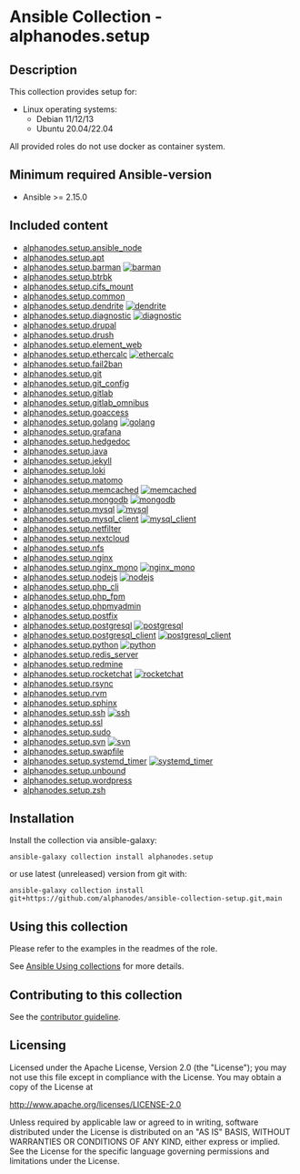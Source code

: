 # Ansible Collection - alphanodes.setup

## Description

This collection provides setup for:

- Linux operating systems:
  - Debian 11/12/13
  - Ubuntu 20.04/22.04

All provided roles do not use docker as container system.

## Minimum required Ansible-version

- Ansible >= 2.15.0

## Included content

- [alphanodes.setup.ansible_node](roles/ansible_node/)
- [alphanodes.setup.apt](roles/apt/)
- [alphanodes.setup.barman](roles/barman/) [![barman](https://github.com/alphanodes/ansible-collection-setup/actions/workflows/barman.yml/badge.svg)](https://github.com/alphanodes/ansible-collection-setup/actions/workflows/barman.yml)
- [alphanodes.setup.btrbk](roles/btrbk/)
- [alphanodes.setup.cifs_mount](roles/cifs_mount/)
- [alphanodes.setup.common](roles/common/)
- [alphanodes.setup.dendrite](roles/dendrite/) [![dendrite](https://github.com/alphanodes/ansible-collection-setup/actions/workflows/dendrite.yml/badge.svg)](https://github.com/alphanodes/ansible-collection-setup/actions/workflows/dendrite.yml)
- [alphanodes.setup.diagnostic](roles/diagnostic/) [![diagnostic](https://github.com/alphanodes/ansible-collection-setup/actions/workflows/diagnostic.yml/badge.svg)](https://github.com/alphanodes/ansible-collection-setup/actions/workflows/diagnostic.yml)
- [alphanodes.setup.drupal](roles/drupal/)
- [alphanodes.setup.drush](roles/drush/)
- [alphanodes.setup.element_web](roles/element_web/)
- [alphanodes.setup.ethercalc](roles/ethercalc/) [![ethercalc](https://github.com/alphanodes/ansible-collection-setup/actions/workflows/ethercalc.yml/badge.svg)](https://github.com/alphanodes/ansible-collection-setup/actions/workflows/ethercalc.yml)
- [alphanodes.setup.fail2ban](roles/fail2ban/)
- [alphanodes.setup.git](roles/git/)
- [alphanodes.setup.git_config](roles/git_config/)
- [alphanodes.setup.gitlab](roles/gitlab/)
- [alphanodes.setup.gitlab_omnibus](roles/gitlab_omnibus/)
- [alphanodes.setup.goaccess](roles/goaccess/)
- [alphanodes.setup.golang](roles/golang/) [![golang](https://github.com/alphanodes/ansible-collection-setup/actions/workflows/golang.yml/badge.svg)](https://github.com/alphanodes/ansible-collection-setup/actions/workflows/golang.yml)
- [alphanodes.setup.grafana](roles/grafana/)
- [alphanodes.setup.hedgedoc](roles/hedgedoc/)
- [alphanodes.setup.java](roles/java/)
- [alphanodes.setup.jekyll](roles/jekyll/)
- [alphanodes.setup.loki](roles/loki/)
- [alphanodes.setup.matomo](roles/matomo/)
- [alphanodes.setup.memcached](roles/memcached/) [![memcached](https://github.com/alphanodes/ansible-collection-setup/actions/workflows/memcached.yml/badge.svg)](https://github.com/alphanodes/ansible-collection-setup/actions/workflows/memcached.yml)
- [alphanodes.setup.mongodb](roles/mongodb/) [![mongodb](https://github.com/alphanodes/ansible-collection-setup/actions/workflows/mongodb.yml/badge.svg)](https://github.com/alphanodes/ansible-collection-setup/actions/workflows/mongodb.yml)
- [alphanodes.setup.mysql](roles/mysql/) [![mysql](https://github.com/alphanodes/ansible-collection-setup/actions/workflows/mysql.yml/badge.svg)](https://github.com/alphanodes/ansible-collection-setup/actions/workflows/mysql.yml)
- [alphanodes.setup.mysql_client](roles/mysql_client/) [![mysql_client](https://github.com/alphanodes/ansible-collection-setup/actions/workflows/mysql_client.yml/badge.svg)](https://github.com/alphanodes/ansible-collection-setup/actions/workflows/mysql_client.yml)
- [alphanodes.setup.netfilter](roles/netfilter/)
- [alphanodes.setup.nextcloud](roles/nextcloud/)
- [alphanodes.setup.nfs](roles/nfs/)
- [alphanodes.setup.nginx](roles/nginx/)
- [alphanodes.setup.nginx_mono](roles/nginx_mono/) [![nginx_mono](https://github.com/alphanodes/ansible-collection-setup/actions/workflows/nginx_mono.yml/badge.svg)](https://github.com/alphanodes/ansible-collection-setup/actions/workflows/nginx_mono.yml)
- [alphanodes.setup.nodejs](roles/nodejs/) [![nodejs](https://github.com/alphanodes/ansible-collection-setup/actions/workflows/nodejs.yml/badge.svg)](https://github.com/alphanodes/ansible-collection-setup/actions/workflows/nodejs.yml)
- [alphanodes.setup.php_cli](roles/php_cli/)
- [alphanodes.setup.php_fpm](roles/php_fpm/)
- [alphanodes.setup.phpmyadmin](roles/phpmyadmin/)
- [alphanodes.setup.postfix](roles/postfix/)
- [alphanodes.setup.postgresql](roles/postgresql/) [![postgresql](https://github.com/alphanodes/ansible-collection-setup/actions/workflows/postgresql.yml/badge.svg)](https://github.com/alphanodes/ansible-collection-setup/actions/workflows/postgresql.yml)
- [alphanodes.setup.postgresql_client](roles/postgresql_client/) [![postgresql_client](https://github.com/alphanodes/ansible-collection-setup/actions/workflows/postgresql_client.yml/badge.svg)](https://github.com/alphanodes/ansible-collection-setup/actions/workflows/postgresql_client.yml)
- [alphanodes.setup.python](roles/python/) [![python](https://github.com/alphanodes/ansible-collection-setup/actions/workflows/python.yml/badge.svg)](https://github.com/alphanodes/ansible-collection-setup/actions/workflows/python.yml)
- [alphanodes.setup.redis_server](roles/redis_server/)
- [alphanodes.setup.redmine](roles/redmine/)
- [alphanodes.setup.rocketchat](roles/rocketchat/) [![rocketchat](https://github.com/alphanodes/ansible-collection-setup/actions/workflows/rocketchat.yml/badge.svg)](https://github.com/alphanodes/ansible-collection-setup/actions/workflows/rocketchat.yml)
- [alphanodes.setup.rsync](roles/rsync/)
- [alphanodes.setup.rvm](roles/rvm/)
- [alphanodes.setup.sphinx](roles/sphinx/)
- [alphanodes.setup.ssh](roles/ssh/) [![ssh](https://github.com/alphanodes/ansible-collection-setup/actions/workflows/ssh.yml/badge.svg)](https://github.com/alphanodes/ansible-collection-setup/actions/workflows/ssh.yml)
- [alphanodes.setup.ssl](roles/ssl/)
- [alphanodes.setup.sudo](roles/sudo/)
- [alphanodes.setup.svn](roles/svn/) [![svn](https://github.com/alphanodes/ansible-collection-setup/actions/workflows/svn.yml/badge.svg)](https://github.com/alphanodes/ansible-collection-setup/actions/workflows/svn.yml)
- [alphanodes.setup.swapfile](roles/swapfile/)
- [alphanodes.setup.systemd_timer](roles/systemd_timer/) [![systemd_timer](https://github.com/alphanodes/ansible-collection-setup/actions/workflows/systemd_timer.yml/badge.svg)](https://github.com/alphanodes/ansible-collection-setup/actions/workflows/systemd_timer.yml)
- [alphanodes.setup.unbound](roles/unbound/)
- [alphanodes.setup.wordpress](roles/wordpress/)
- [alphanodes.setup.zsh](roles/zsh/)

## Installation

Install the collection via ansible-galaxy:

`ansible-galaxy collection install alphanodes.setup`

or use latest (unreleased) version from git with:

`ansible-galaxy collection install git+https://github.com/alphanodes/ansible-collection-setup.git,main`

## Using this collection

Please refer to the examples in the readmes of the role.

See [Ansible Using collections](https://docs.ansible.com/ansible/latest/user_guide/collections_using.html) for more details.

## Contributing to this collection

See the [contributor guideline](CONTRIBUTING.md).

## Licensing

Licensed under the Apache License, Version 2.0 (the "License"); you may not use this file except in compliance with the License. You may obtain a copy of the License at

<http://www.apache.org/licenses/LICENSE-2.0>

Unless required by applicable law or agreed to in writing, software distributed under the License is distributed on an "AS IS" BASIS, WITHOUT WARRANTIES OR CONDITIONS OF ANY KIND, either express or implied. See the License for the specific language governing permissions and limitations under the License.

